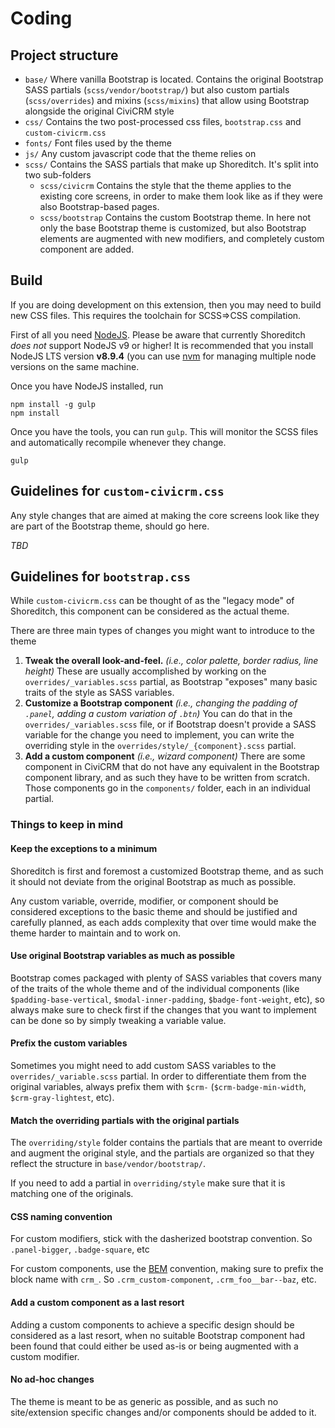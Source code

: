 # Coding

## Project structure
* `base/` Where vanilla Bootstrap is located. Contains the original Bootstrap SASS partials (`scss/vendor/bootstrap/`) but also custom partials (`scss/overrides`) and mixins (`scss/mixins`) that allow using Bootstrap alongside the original CiviCRM style
* `css/` Contains the two post-processed css files, `bootstrap.css` and `custom-civicrm.css`
* `fonts/` Font files used by the theme
* `js/` Any custom javascript code that the theme relies on
* `scss/` Contains the SASS partials that make up Shoreditch. It's split into two sub-folders
  * `scss/civicrm` Contains the style that the theme applies to the existing core screens, in order to make them look like as if they were also Bootstrap-based pages.
  * `scss/bootstrap` Contains the custom Bootstrap theme. In here not only the base Bootstrap theme is customized, but also Bootstrap elements are augmented with new modifiers, and completely custom component are added.

## Build
If you are doing development on this extension, then you may need to build
new CSS files. This requires the toolchain for SCSS=>CSS compilation.

First of all you need [NodeJS](https://nodejs.org/). Please be aware that currently Shoreditch *does not* support NodeJS v9 or higher! It is recommended that you install NodeJS LTS version **v8.9.4** (you can use [nvm](https://github.com/creationix/nvm) for managing multiple node versions on the same machine.

Once you have NodeJS installed, run

```
npm install -g gulp
npm install
```

Once you have the tools, you can run `gulp`. This will monitor the SCSS files and automatically recompile whenever they change.

```
gulp
```

## Guidelines for `custom-civicrm.css`
Any style changes that are aimed at making the core screens look like they are part of the Bootstrap theme, should go here.

*TBD*

## Guidelines for `bootstrap.css`
While `custom-civicrm.css` can be thought of as the "legacy mode" of Shoreditch, this component can be considered as the actual theme.

There are three main types of changes you might want to introduce to the theme
1. **Tweak the overall look-and-feel.** *(i.e., color palette, border radius, line height)* These are usually accomplished by working on the `overrides/_variables.scss` partial, as Bootstrap "exposes" many basic traits of the style as SASS variables.
2. **Customize a Bootstrap component** *(i.e., changing the padding of `.panel`, adding a custom variation of `.btn`)* You  can do that in the `overrides/_variables.scss` file, or if Bootstrap doesn't provide a SASS variable for the change you need to implement, you can write the overriding style in the `overrides/style/_{component}.scss` partial.
3. **Add a custom component** *(i.e., wizard component)* There are some component in CiviCRM that do not have any equivalent in the Bootstrap component library, and as such they have to be written from scratch. Those components go in the `components/` folder, each in an individual partial.

### Things to keep in mind

#### Keep the exceptions to a minimum
Shoreditch is first and foremost a customized Bootstrap theme, and as such it should not deviate from the original Bootstrap as much as possible.

Any custom variable, override, modifier, or component should be considered exceptions to the basic theme and should be justified and carefully planned, as each adds complexity that over time would make the theme harder to maintain and to work on.

#### Use original Bootstrap variables as much as possible
Bootstrap comes packaged with plenty of SASS variables that covers many of the traits of the whole theme and of the individual components (like `$padding-base-vertical`, `$modal-inner-padding`, `$badge-font-weight`, etc), so always make sure to check first if the changes that you want to implement can be done so by simply tweaking a variable value.

#### Prefix the custom variables
Sometimes you might need to add custom SASS variables to the `overrides/_variable.scss` partial. In order to differentiate them from the original variables, always prefix them with `$crm-` (`$crm-badge-min-width`, `$crm-gray-lightest`, etc).

#### Match the overriding partials with the original partials
The `overriding/style` folder contains the partials that are meant to override and augment the original style, and the partials are organized so that they reflect the structure in `base/vendor/bootstrap/`.

If you need to add a partial in `overriding/style` make sure that it is matching one of the originals.

#### CSS naming convention
For custom modifiers, stick with the dasherized bootstrap convention. So `.panel-bigger`, `.badge-square`, etc

For custom components, use the [BEM](http://getbem.com/) convention, making sure to prefix the block name with `crm_`. So `.crm_custom-component`, `.crm_foo__bar--baz`, etc.

#### Add a custom component as a last resort
Adding a custom components to achieve a specific design should be considered as a last resort, when no suitable Bootstrap component had been found that could either be used as-is or being augmented with a custom modifier.

#### No ad-hoc changes
The theme is meant to be as generic as possible, and as such no site/extension specific changes and/or components should be added to it.
